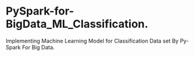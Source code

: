 # PySpark-for-BigData_ML_Classification.
Implementing Machine Learning Model for Classification Data set By Py-Spark For Big Data.
